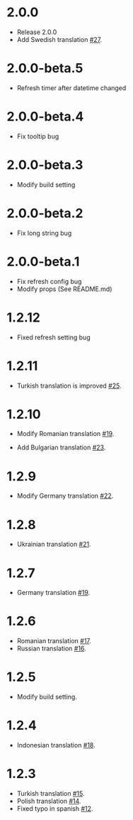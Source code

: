 # 2.0.0

- Release 2.0.0
- Add Swedish translation [#27](https://github.com/runkids/vue2-timeago/pull/27).

# 2.0.0-beta.5

- Refresh timer after datetime changed

# 2.0.0-beta.4

- Fix tooltip bug

# 2.0.0-beta.3

- Modify build setting

# 2.0.0-beta.2

- Fix long string bug

# 2.0.0-beta.1

- Fix refresh config bug
- Modify props (See README.md)

# 1.2.12

- Fixed refresh setting bug

# 1.2.11

- Turkish translation is improved [#25](https://github.com/runkids/vue2-timeago/pull/25).

# 1.2.10

- Modify Romanian translation [#19](https://github.com/runkids/vue2-timeago/pull/24).

- Add Bulgarian translation [#23](https://github.com/runkids/vue2-timeago/pull/23).

# 1.2.9

- Modify Germany translation [#22](https://github.com/runkids/vue2-timeago/pull/22).

# 1.2.8

- Ukrainian translation [#21](https://github.com/runkids/vue2-timeago/pull/21).

# 1.2.7

- Germany translation [#19](https://github.com/runkids/vue2-timeago/pull/19).

# 1.2.6

- Romanian translation [#17](https://github.com/runkids/vue2-timeago/issues/17).
- Russian translation [#16](https://github.com/runkids/vue2-timeago/issues/16).

# 1.2.5

- Modify build setting.

# 1.2.4

- Indonesian translation [#18](https://github.com/runkids/vue2-timeago/pull/18).

# 1.2.3

- Turkish translation [#15](https://github.com/runkids/vue2-timeago/pull/15).
- Polish translation [#14](https://github.com/runkids/vue2-timeago/issues/14).
- Fixed typo in spanish [#12](https://github.com/runkids/vue2-timeago/pull/12).
